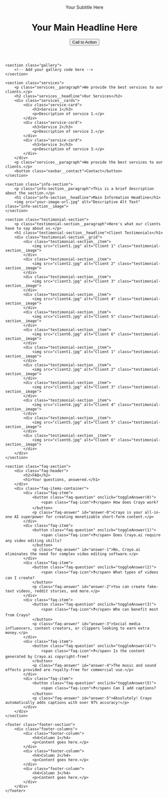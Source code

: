 <header class="header">
        <div class="header__content">
            <p class="header__subtitle">Your Subtitle Here</p>
            <h1 class="header__headline">Your Main Headline Here</h1>
            <button class="header__cta">Call to Action</button>
        </div>
    </header>
    
    <section class="gallery">
        <!-- Add your gallery code here -->
    </section>

    <section class="services">
        <p class="services__paragraph">We provide the best services to our clients.</p>
        <h2 class="services__headline">Our Services</h2>
        <div class="services__cards">
            <div class="service-card">
                <h3>Service 1</h3>
                <p>Description of service 1.</p>
            </div>
            <div class="service-card">
                <h3>Service 2</h3>
                <p>Description of service 2.</p>
            </div>
            <div class="service-card">
                <h3>Service 3</h3>
                <p>Description of service 3.</p>
            </div>
        </div>
        <p class="services__paragraph">We provide the best services to our clients.</p>
        <button class="navbar__contact">Contact</button>
    </section>

    <section class="info-section">
        <p class="info-section__paragraph">This is a brief description about the section.</p>
        <h1 class="info-section__headline">Main Information Headline</h1>
        <img src="your-image-url.jpg" alt="Descriptive Alt Text" class="info-section__image">
    </section>
    
    <section class="testimonial-section">
        <p class="testimonial-section__paragraph">Here's what our clients have to say about us.</p>
        <h1 class="testimonial-section__headline">Client Testimonials</h1>
        <div class="testimonial-section__grid">
            <div class="testimonial-section__item">
                <img src="client1.jpg" alt="Client 1" class="testimonial-section__image">
            </div>
            <div class="testimonial-section__item">
                <img src="client2.jpg" alt="Client 2" class="testimonial-section__image">
            </div>
            <div class="testimonial-section__item">
                <img src="client3.jpg" alt="Client 3" class="testimonial-section__image">
            </div>
            <div class="testimonial-section__item">
                <img src="client4.jpg" alt="Client 4" class="testimonial-section__image">
            </div>
            <div class="testimonial-section__item">
                <img src="client5.jpg" alt="Client 5" class="testimonial-section__image">
            </div>
            <div class="testimonial-section__item">
                <img src="client6.jpg" alt="Client 6" class="testimonial-section__image">
            </div>
            <div class="testimonial-section__item">
                <img src="client1.jpg" alt="Client 1" class="testimonial-section__image">
            </div>
            <div class="testimonial-section__item">
                <img src="client2.jpg" alt="Client 2" class="testimonial-section__image">
            </div>
            <div class="testimonial-section__item">
                <img src="client3.jpg" alt="Client 3" class="testimonial-section__image">
            </div>
            <div class="testimonial-section__item">
                <img src="client4.jpg" alt="Client 4" class="testimonial-section__image">
            </div>
            <div class="testimonial-section__item">
                <img src="client5.jpg" alt="Client 5" class="testimonial-section__image">
            </div>
            <div class="testimonial-section__item">
                <img src="client6.jpg" alt="Client 6" class="testimonial-section__image">
            </div>
        </div>
    </section>

    <section class="faq-section">
        <div class="faq-header">
            <h2>FAQ</h2>
            <h1>Your questions, answered.</h1>
        </div>
        <div class="faq-items-container">
            <div class="faq-item">
                <button class="faq-question" onclick="toggleAnswer(0)">
                    <span class="faq-icon">❓</span> How does Crayo work?
                </button>
                <p class="faq-answer" id="answer-0">Crayo is your all-in-one AI superpower for creating monetizable short-form content.</p>
            </div>
            <div class="faq-item">
                <button class="faq-question" onclick="toggleAnswer(1)">
                    <span class="faq-icon">❓</span> Does Crayo.ai require any video editing skills?
                </button>
                <p class="faq-answer" id="answer-1">No, Crayo.ai eliminates the need for complex video editing software.</p>
            </div>
            <div class="faq-item">
                <button class="faq-question" onclick="toggleAnswer(2)">
                    <span class="faq-icon">❓</span> What types of videos can I create?
                </button>
                <p class="faq-answer" id="answer-2">You can create fake-text videos, reddit stories, and more.</p>
            </div>
            <div class="faq-item">
                <button class="faq-question" onclick="toggleAnswer(3)">
                    <span class="faq-icon">❓</span> Who can benefit most from Crayo?
                </button>
                <p class="faq-answer" id="answer-3">Social media influencers, content creators, or clippers looking to earn extra money.</p>
            </div>
            <div class="faq-item">
                <button class="faq-question" onclick="toggleAnswer(4)">
                    <span class="faq-icon">❓</span> Is the content generated by Crayo.ai copyright-free?
                </button>
                <p class="faq-answer" id="answer-4">The music and sound effects provided are royalty-free for commercial use.</p>
            </div>
            <div class="faq-item">
                <button class="faq-question" onclick="toggleAnswer(5)">
                    <span class="faq-icon">❓</span> Can I add captions?
                </button>
                <p class="faq-answer" id="answer-5">Absolutely! Crayo automatically adds captions with over 97% accuracy!</p>
            </div>
        </div>
    </section>
    
    <footer class="footer-section">
        <div class="footer-columns">
            <div class="footer-column">
                <h4>Column 1</h4>
                <p>Content goes here.</p>
            </div>
            <div class="footer-column">
                <h4>Column 2</h4>
                <p>Content goes here.</p>
            </div>
            <div class="footer-column">
                <h4>Column 3</h4>
                <p>Content goes here.</p>
            </div>
        </div>
    </footer>